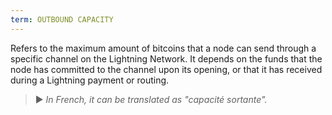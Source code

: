```yaml
---
term: OUTBOUND CAPACITY
---
```


Refers to the maximum amount of bitcoins that a node can send through a specific channel on the Lightning Network. It depends on the funds that the node has committed to the channel upon its opening, or that it has received during a Lightning payment or routing.

> ► *In French, it can be translated as "capacité sortante".*